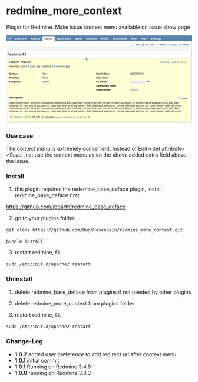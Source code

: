 # redmine_more_context
Plugin for Redmine. Make issue context menu available on issue show page

![Animated GIF that represents a quick overview](/doc/RedmineMoreContext.gif)

### Use case
The context menu is extremely convenient. Instead of Edit->Set attribute->Save, just use the context menu as on the above added extra field above the issue.

### Install

1. this plugin requires the redemine_base_deface plugin, install redmine_base_deface first

https://github.com/jbbarth/redmine_base_deface

2. go to your plugins folder

`git clone https://github.com/HugoHasenbein/redmine_more_context.git`

`bundle install`

3. restart redmine, f.i.

`sudo /etc/init.d/apache2 restart`

### Uninstall

1. delete redmine_base_deface from plugins if not needed by other plugins

2. delete redmine_more_context from plugins folder

3. restart redmine, f.i.

`sudo /etc/init.d/apache2 restart`

### Change-Log

* **1.0.2** added user preference to add redirect url after context menu
* **1.0.1** initial commit
* **1.0.1** Running on Redmine 3.4.6
* **1.0.0** running on Redmine 3.3.3
